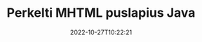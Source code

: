 ---
############################# Static ############################
layout: "auto-gen-merger"
date: 2022-10-27T10:22:21
draft: false
otherformats: odp ods odt one otp ott pdf pps ppsx ppt pptx rtf tex vdx vsdm vsdx

############################# Head ############################
head_title: "Perkelti MHTML puslapius Java"
head_description: "Perkelkite puslapius MHTML dokumente Java į bet kurią vietą naudodami dokumentų sujungimo API."

############################# Header ############################
title: "Perkelti MHTML puslapius Java"
description: "Perkelkite MHTML puslapius su keliomis Java kodo eilutėmis."
bg_image: "https://cms.admin.containerize.com/templates/aspose/App_Themes/V3/images/bg/header1.png"
bg_overlay: false
button:
    enable: true
    icon: "fas fa-arrow-down"
    label: "Atsisiųskite nemokamą bandomąją versiją"
    link: "https://downloads.groupdocs.com/merger/java"

############################# SubMenu ############################
submenu:
    enable: true

    left:
        img_alt: "GroupDocs.Merger for Java"
        image: "https://cms.admin.containerize.com/templates/groupdocs/images/product-logos/90x90-noborder/groupdocs-merger-java.png"
        product: "GroupDocs.Merger"
        platform: "Java"

    middle:
        button:

            # button loop
            - link: "https://apireference.groupdocs.com/merger/java"
              text: "API nuoroda"

            # button loop
            - link: "https://github.com/groupdocs-merger"
              text: "Kodo pavyzdžiai"

            # button loop
            - link: "https://products.groupdocs.app/merger/family"
              text: "Tiesioginės demonstracinės versijos"

            # button loop
            - link: "https://purchase.groupdocs.com/pricing/merger/java"
              text: "Kainodara"

    right:
        link_download: "https://downloads.groupdocs.com/merger"
        link_learn: "https://docs.groupdocs.com/merger/java"
        link_buy: "https://purchase.groupdocs.com"

############################# About ############################
about:
    enable: true
    title: "Apie GroupDocs.Merger for Java API"
    content: |
        [GroupDocs.Merger for Java](/lt/merger/java/) siūlo paprastą sprendimą saugiai sujungti ir padalyti iš įvairių dokumentų formatų, įskaitant PDF, Microsoft Office (Word, Excel, PowerPoint). , OneNote), OpenDocument, HTML, vaizdus ir daugelį kitų Java programose. Pridėję vos kelias kodo eilutes, atlikite kelias dokumento operacijas, pvz., perkelkite, pašalinkite, pasukite, sukeiskite, išskleiskite arba pakeiskite dokumento puslapių orientaciją. Dokumentų sujungimo API taip pat palaiko dokumentų puslapių peržiūrą kaip vaizdą, kad būtų galima analizuoti dokumento struktūrą, formatavimą ir puslapio turinį.
        
        GroupDocs.Merger API yra tinkamas pasirinkimas įmonių sprendimams, kuriems reikia failų puslapio perkėlimo funkcijų. Šios API yra gerai palaikomos visose pagrindinėse operacinėse sistemose ir platformose, įskaitant J2SE 7.0 (1.7), J2SE 8.0 (1.8), Java 10.

############################# Steps ############################
steps:
    enable: true
    title_left: "Perkelti MHTML failo puslapius į Java"
    content_left: |
        [GroupDocs.Merger for Java](/lt/merger/java/) leidžia Java kūrėjams lengvai perkelti puslapius MHTML faile, atlikdami kelis paprastus veiksmus .
        
        * Inicijuokite **MoveOptions**, kad nurodytumėte dabartinius ir naujus puslapių numerius.
        * Sukurkite naują **Merger** egzempliorių ir nurodykite šaltinio dokumento kelią kaip konstruktoriaus parametrą.
        * Paskambinkite **movePage** ir perduokite **MoveOptions** objektą.
        * Paskambinkite **Save** ir nurodykite failo kelią, kad išsaugotumėte gautą dokumentą.

    title_right: "Sistemos reikalavimai"
    content_right: |
        GroupDocs.Merger for Java API palaikomos visose pagrindinėse platformose ir operacinėse sistemose. Prieš vykdydami toliau pateiktą kodą, įsitikinkite, kad jūsų sistemoje yra įdiegtos šios būtinos sąlygos.

        * Operacinės sistemos: Microsoft Windows, Linux, MacOS
        * Kūrimo aplinkos: NetBeans, IntelliJ IDEA, Eclipse
        * Karkasai: J2SE 7.0 (1.7), J2SE 8.0 (1.8), Java 10
        * Atsisiųskite naujausią GroupDocs.Merger for Java versiją iš [Maven](https://repository.groupdocs.com/webapp/#/artifacts/browse/tree/General/repo/com/groupdocs/groupdocs-merger)
         
    code: |
     {{% merger/additional-styles %}}
     {{< merger/code-merger title="Kaip perkelti MHTML failo puslapius naudojant Java pavyzdinį kodą">}}

        ```java    
        // Perkelkite MHTML failo puslapius naudodami GroupDocs.Merger API
        int pageNumber = 6;
        int newPageNumber = 1;

        // Inicijuokite MoveOptions klasę, kad nurodytumėte esamus ir naujus puslapių numerius
        MoveOptions moveOptions = new MoveOptions(pageNumber, newPageNumber);

        // Momentinis susijungimas su įvesties MHTML dokumentu
        Merger merger = new Merger("input.mhtml");

        // Iškvieskite movePage metodą ir perduokite jam objektą MoveOptions.
        merger.movePage(moveOptions);
    
        // Iškvieskite išsaugojimo metodą ir nurodykite norimą failo kelią, kad išsaugotumėte išvesties dokumentą
        merger.save("output.mhtml");
        ```
     {{< /merger/code-merger >}}

############################# Demos ############################
demos:
    enable: true
    title: "Tiesioginės demonstracinės versijos – perkelkite MHTML puslapius į internetą"
    content: |
       Perkelkite MHTML failo puslapius dabar apsilankę [GroupDocs.Merger Live Demos](https://products.groupdocs.app/splitter/move-pages/mhtml) svetainėje.
       Tiesioginė demonstracinė versija turi šiuos privalumus.
        
############################# About Formats ############################
about_formats:
    enable: true

############################# More Formats ############################
more_formats:
    enable: true
    title: "Perkelti kitų dokumentų formatų puslapius"
    content: |
        Java dokumentuoja failų formatų ir vaizdų sujungimo ir padalijimo API. Perkelkite kai kuriuos populiarius failų formatus, kaip nurodyta toliau.

############################# Back to top ###############################
back_to_top:
    enable: true
---